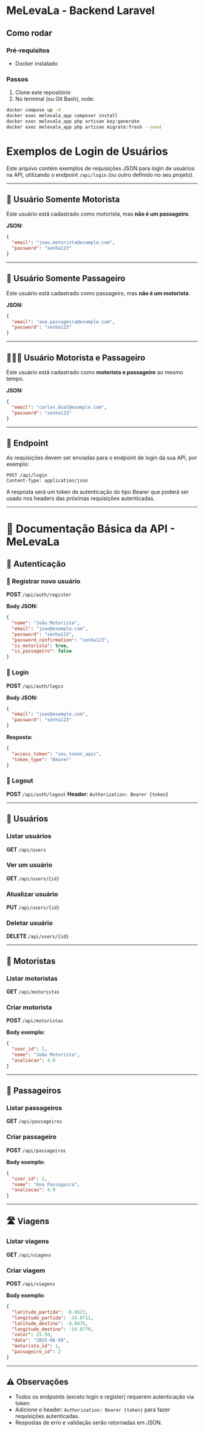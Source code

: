 # MeLevaLa - Backend Laravel

## Como rodar

### Pré-requisitos
- Docker instalado

### Passos

1. Clone este repositório
2. No terminal (ou Git Bash), rode:

```bash
docker compose up -d
docker exec melevala_app composer install
docker exec melevala_app php artisan key:generate
docker exec melevala_app php artisan migrate:fresh --seed
```

# Exemplos de Login de Usuários

Este arquivo contém exemplos de requisições JSON para login de usuários na API, utilizando o endpoint `/api/login` (ou outro definido no seu projeto).

---

## 🔐 Usuário Somente Motorista

Este usuário está cadastrado como motorista, mas **não é um passageiro**.

**JSON:**
```json
{
  "email": "joao.motorista@example.com",
  "password": "senha123"
}
```

---

## 🧍 Usuário Somente Passageiro

Este usuário está cadastrado como passageiro, mas **não é um motorista**.

**JSON:**
```json
{
  "email": "ana.passageira@example.com",
  "password": "senha123"
}
```

---

## 🚗🧍‍♂️ Usuário Motorista e Passageiro

Este usuário está cadastrado como **motorista e passageiro** ao mesmo tempo.

**JSON:**
```json
{
  "email": "carlos.dual@example.com",
  "password": "senha123"
}
```

---

## 🔁 Endpoint

As requisições devem ser enviadas para o endpoint de login da sua API, por exemplo:

```
POST /api/login
Content-Type: application/json
```

A resposta será um token de autenticação do tipo Bearer que poderá ser usado nos headers das próximas requisições autenticadas.

---



# 📘 Documentação Básica da API - MeLevaLa

## 🔐 Autenticação

### 🔸 Registrar novo usuário

**POST** `/api/auth/register`

**Body JSON:**

```json
{
  "name": "João Motorista",
  "email": "joao@example.com",
  "password": "senha123",
  "password_confirmation": "senha123",
  "is_motorista": true,
  "is_passageiro": false
}
```

### 🔸 Login

**POST** `/api/auth/login`

**Body JSON:**

```json
{
  "email": "joao@example.com",
  "password": "senha123"
}
```

**Resposta:**

```json
{
  "access_token": "seu_token_aqui",
  "token_type": "Bearer"
}
```

### 🔸 Logout

**POST** `/api/auth/logout`
**Header:** `Authorization: Bearer {token}`

---

## 👤 Usuários

### Listar usuários

**GET** `/api/users`

### Ver um usuário

**GET** `/api/users/{id}`

### Atualizar usuário

**PUT** `/api/users/{id}`

### Deletar usuário

**DELETE** `/api/users/{id}`

---

## 🚗 Motoristas

### Listar motoristas

**GET** `/api/motoristas`

### Criar motorista

**POST** `/api/motoristas`

**Body exemplo:**

```json
{
  "user_id": 1,
  "nome": "João Motorista",
  "avaliacao": 4.8
}
```

---

## 🧍 Passageiros

### Listar passageiros

**GET** `/api/passageiros`

### Criar passageiro

**POST** `/api/passageiros`

**Body exemplo:**

```json
{
  "user_id": 2,
  "nome": "Ana Passageira",
  "avaliacao": 4.9
}
```

---

## 🛣️ Viagens

### Listar viagens

**GET** `/api/viagens`

### Criar viagem

**POST** `/api/viagens`

**Body exemplo:**

```json
{
  "latitude_partida": -8.0623,
  "longitude_partida": -34.8711,
  "latitude_destino": -8.0476,
  "longitude_destino": -34.8770,
  "valor": 25.50,
  "data": "2025-06-09",
  "motorista_id": 1,
  "passageiro_id": 2
}
```

---

## ⚠️ Observações

- Todos os endpoints (exceto login e register) requerem autenticação via token.
- Adicione o header: `Authorization: Bearer {token}` para fazer requisições autenticadas.
- Respostas de erro e validação serão retornadas em JSON.
